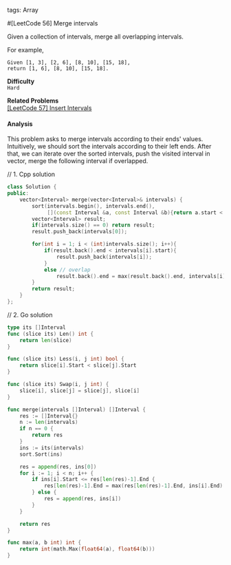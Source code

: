 tags: Array

#[LeetCode 56] Merge intervals

Given a collection of intervals, merge all overlapping intervals.

For example,

    Given [1, 3], [2, 6], [8, 10], [15, 18],
    return [1, 6], [8, 10], [15, 18].

**Difficulty**  
`Hard`

**Related Problems**  
[[LeetCode 57] Insert Intervals]()

#### Analysis
This problem asks to merge intervals according to their ends' values.
Intuitively, we should sort the intervals according to their left ends.
After that, we can iterate over the sorted intervals, push the visited interval in vector, merge the following interval if overlapped.

// 1. Cpp solution

```cpp
class Solution {
public:
    vector<Interval> merge(vector<Interval>& intervals) {
        sort(intervals.begin(), intervals.end(), 
             [](const Interval &a, const Interval &b){return a.start < b.start;});
        vector<Interval> result;
        if(intervals.size() == 0) return result;
        result.push_back(intervals[0]);

        for(int i = 1; i < (int)intervals.size(); i++){
            if(result.back().end < intervals[i].start){
                result.push_back(intervals[i]);
            }
            else // overlap
                result.back().end = max(result.back().end, intervals[i].end);
        }
        return result;
    }
};
```


// 2. Go solution

```go
type its []Interval
func (slice its) Len() int {
    return len(slice)
}

func (slice its) Less(i, j int) bool {
    return slice[i].Start < slice[j].Start
}

func (slice its) Swap(i, j int) {
    slice[i], slice[j] = slice[j], slice[i]
}

func merge(intervals []Interval) []Interval {
    res := []Interval{}
    n := len(intervals)
    if n == 0 {
        return res
    }
    ins := its(intervals)
    sort.Sort(ins)

    res = append(res, ins[0])
    for i := 1; i < n; i++ {
        if ins[i].Start <= res[len(res)-1].End {
            res[len(res)-1].End = max(res[len(res)-1].End, ins[i].End)
        } else {
            res = append(res, ins[i])
        }
    }

    return res
}

func max(a, b int) int {
    return int(math.Max(float64(a), float64(b)))
}
```

